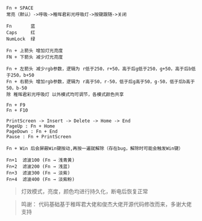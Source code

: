 <!-- 1、切换灯效：-->
    Fn + SPACE
    常亮（默认）->呼吸->稚晖君彩光呼吸灯->按键跟随->关闭

<!-- 2、右下灯光（默认跟随其它灯的颜色）： -->
    Fn       蓝
    Caps     红
    NumLock  绿

<!-- 3、调亮度（一共7档）： -->
    Fn + 上箭头 增加灯光亮度
    FN + 下箭头 减少灯光亮度

<!-- 3、调颜色： -->
    Fn + 左箭头 减少rgb参数，逻辑为 r低于250，r+50，高于后g低于250，g+50，高于后b低于250，b+50
    Fn + 右箭头 增加rgb参数，逻辑为 r高于50，r-50，低于后g高于50，g-50，低于后b高于50，b-50
    除 稚晖君彩光呼吸灯 以外模式均可调节，各模式颜色共享

<!-- 5、音量调节（使用快捷键时，别按太快，会失控）： -->
    Fn + F9
    Fn + F10

<!-- 6、功能区按键从上到下:  -->
    PrintScreen -> Insert -> Delete -> Home -> End
    PageUp : Fn + Home
    PageDown : Fn + End
    Pause : Fn + PrintScreen

<!-- 7、WinLock锁定功能： -->
    Fn + Win 后会屏蔽Win键按动,再按一遍就解除（存在bug，解除时可能会触发Win键）

<!-- 8、滤波（默认滤波100）： -->
    Fn+1  滤波100 (Fn → 浅青黄)
    Fn+2  滤波200 (Fn → 浅蓝)
    Fn+3  滤波300 (Fn → 淡紫)
    Fn+4  滤波400 (Fn → 淡紫粉)

> 灯效模式，亮度，颜色均进行持久化，断电后恢复正常

> 鸣谢： 代码基础基于稚晖君大佬和俊杰大佬开源代码修改而来，多谢大佬支持